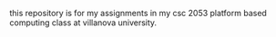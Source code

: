 this repository is for my assignments in my csc 2053 platform based computing class at villanova university. 